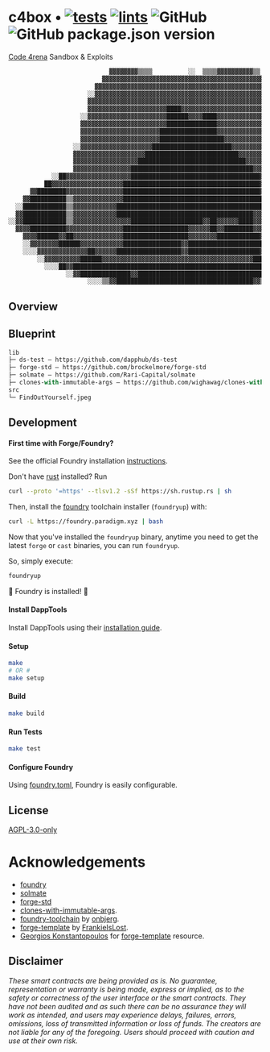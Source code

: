 # c4box  • [![tests](https://github.com/abigger87/c4box/actions/workflows/tests.yml/badge.svg)](https://github.com/abigger87/c4box/actions/workflows/tests.yml) [![lints](https://github.com/abigger87/c4box/actions/workflows/lints.yml/badge.svg)](https://github.com/abigger87/c4box/actions/workflows/lints.yml) ![GitHub](https://img.shields.io/github/license/abigger87/c4box) ![GitHub package.json version](https://img.shields.io/github/package-json/v/abigger87/c4box)

[Code 4rena](https://code4rena.com/) Sandbox & Exploits

```m
                            ▓▓▓▓▓▓▓▓▒▒▒▒          ░░  ▒▒▒▒▓▓▓▓▓▓▓▓▓▓▒▒                            
                          ▓▓▓▓▓▓▓▓▓▓▓▓▓▓▓▓▓▓▓▓▓▓▓▓▓▓▓▓▓▓▓▓▓▓▓▓▓▓▓▓▓▓▓▓▓▓                          
                        ▓▓▓▓▓▓▓▓▓▓▓▓▓▓▓▓▓▓▓▓▓▓▓▓▓▓▓▓▓▓▓▓▓▓▓▓▓▓▓▓▓▓▓▓▓▓▓▓▓▓                        
                      ░░▓▓▓▓▓▓▓▓▓▓▓▓▓▓▓▓▓▓▓▓▓▓▓▓▓▓▓▓▓▓▓▓▓▓▓▓▓▓▓▓▓▓▓▓▓▓▓▓▓▓░░                      
                      ▓▓▓▓▓▓▓▓▓▓▓▓▓▓▓▓▓▓▓▓▓▓▓▓▓▓▓▓▓▓▓▓▓▓▓▓▓▓▓▓▓▓▓▓▓▓▓▓▓▓▓▓▓▓                      
                      ▓▓▓▓▓▓▓▓▓▓▓▓▓▓▓▓▓▓▓▓▓▓████▓▓▓▓▓▓▓▓▓▓▓▓▓▓▓▓▓▓▓▓▓▓▓▓▓▓▓▓▒▒                    
                    ░░▓▓▓▓▓▓▓▓▓▓▓▓▓▓▓▓▓▓▓▓▓▓██████▓▓▓▓████▓▓▓▓▓▓▓▓▓▓▓▓▓▓▓▓▓▓▓▓                    
                    ▓▓▓▓▓▓▓▓▓▓▓▓▓▓▓▓▓▓▓▓▓▓▓▓██████████████▓▓▓▓▓▓▓▓▓▓▓▓▓▓▓▓▓▓▓▓                    
                    ▓▓▓▓▓▓▓▓▓▓▓▓▓▓▓▓▓▓▓▓▓▓████████████████▓▓▓▓▓▓▓▓▓▓▓▓▓▓▓▓▓▓▓▓                    
                    ▓▓▓▓▓▓▓▓▓▓▓▓▓▓▓▓▓▓▓▓▓▓██████████████████▓▓▓▓▓▓▓▓▓▓▓▓▓▓▓▓▓▓▒▒                  
                  ░░▓▓▓▓▓▓▓▓▓▓▓▓▓▓▓▓▓▓▓▓██████████████████████▓▓▓▓▓▓▓▓▓▓▓▓▓▓▓▓▓▓                  
                  ▓▓▓▓▓▓▓▓▓▓▓▓▓▓▓▓▓▓▓▓██████████████████████████▓▓▓▓▓▓▓▓▓▓▓▓▓▓▓▓                  
                  ▓▓▓▓▓▓▓▓▓▓▓▓▓▓▓▓▓▓██████████████████████████████▓▓▓▓▓▓▓▓▓▓▓▓▓▓                  
                  ▓▓▓▓▓▓▓▓▓▓▓▓▓▓▓▓██████████████████████████████████▓▓▓▓▓▓▓▓▓▓▓▓                  
            ░░██▓▓▓▓▓▓▓▓▓▓▓▓▓▓▓▓▓▓████████████████████████████████████▓▓▓▓▓▓▓▓▓▓▓▓██▒▒            
          ██▓▓▓▓▓▓▓▓▓▓▓▓▓▓▓▓▓▓▓▓██████████████████████████████████████▓▓▓▓▓▓▓▓▓▓▓▓██████▒▒        
      ▓▓████████▓▓▓▓▓▓▓▓▓▓▓▓▓▓▓▓██████████████████████████████████████▓▓▓▓▓▓▓▓▓▓▓▓▓▓████████▓▓    
    ▓▓██████████▒▒▓▓▓▓▓▓▓▓▓▓▓▓▓▓████████████████████████████████████████▓▓▓▓▓▓▓▓▓▓▓▓▓▓████████▓▓  
  ░░████████████▒▒▓▓▓▓▓▓▓▓▓▓▓▓██████████████████████████████████████████▓▓▓▓▓▓▓▓▓▓▓▓▒▒████████▓▓▒▒
  ▓▓████████████▒▒▓▓▓▓▓▓▓▓▓▓▓▓██████████████████████████████████████▓▓▓▓▓▓▓▓▓▓▓▓▓▓▓▓████████████▓▓
░░▓▓████████████▒▒▓▓▓▓▓▓▓▓▓▓▓▓▓▓▓▓████████████████████▓▓██▓▓▓▓▓▓████▓▓▓▓▓▓▓▓▓▓▓▓██▓▓████████████▓▓
  ▓▓▓▓██████████▓▓▓▓▓▓▓▓▓▓▓▓▓▓▓▓██████████████████▓▓▓▓▓▓██▓▓████████▓▓▓▓▓▓▓▓▓▓▓▓██▓▓██████████▓▓▓▓
    ▓▓▓▓██████▓▓██▓▓▓▓▓▓▓▓▓▓▓▓▓▓██████████████████▓▓▓▓▓▓▓▓████████████▓▓▓▓▓▓▓▓▓▓████████▓▓▓▓▓▓▓▓  
    ░░▓▓▓▓▓▓▓▓██████▓▓▓▓▓▓▓▓▓▓▓▓████████████████▓▓██████████████████████▓▓▓▓▓▓████▓▓▓▓▓▓▓▓▓▓▓▓░░  
    ░░░░▓▓▓▓▓▓▓▓▓▓▓▓▓▓██▓▓▓▓▓▓██████████████████▓▓████████████████████▓▓▓▓▓▓▓▓▓▓██▓▓▓▓▓▓▓▓▒▒░░    
        ░░▓▓▓▓▓▓▓▓▓▓██████▓▓▓▓▓▓▓▓▓▓▓▓▓▓▓▓▓▓▓▓▓▓▓▓▓▓▓▓▓▓▓▓▓▓▓▓▓▓▓▓▓▓████████████████▓▓▒▒░░        
          ░░░░██▓▓██████████████████████████████████████████████████████████████▓▓▓▓░░            
                ░░▓▓██████████████▓▓████████████████████████████████████▓▓▓▓██▓▓░░                
                      ░░░░▒▒▓▓██████████████████████████████████████▓▓▒▒░░                        
```

## Overview


## Blueprint

```ml
lib
├─ ds-test — https://github.com/dapphub/ds-test
├─ forge-std — https://github.com/brockelmore/forge-std
├─ solmate — https://github.com/Rari-Capital/solmate
├─ clones-with-immutable-args — https://github.com/wighawag/clones-with-immutable-args
src
└─ FindOutYourself.jpeg
```

## Development


#### First time with Forge/Foundry?

See the official Foundry installation [instructions](https://github.com/gakonst/foundry/blob/master/README.md#installation).

Don't have [rust](https://www.rust-lang.org/tools/install) installed?
Run
```bash
curl --proto '=https' --tlsv1.2 -sSf https://sh.rustup.rs | sh
```

Then, install the [foundry](https://github.com/gakonst/foundry) toolchain installer (`foundryup`) with:
```bash
curl -L https://foundry.paradigm.xyz | bash
```

Now that you've installed the `foundryup` binary,
anytime you need to get the latest `forge` or `cast` binaries,
you can run `foundryup`.

So, simply execute:
```bash
foundryup
```

🎉 Foundry is installed! 🎉

#### Install DappTools

Install DappTools using their [installation guide](https://github.com/dapphub/dapptools#installation).

#### Setup

```bash
make
# OR #
make setup
```

#### Build

```bash
make build
```

#### Run Tests

```bash
make test
```

#### Configure Foundry

Using [foundry.toml](./foundry.toml), Foundry is easily configurable.

## License

[AGPL-3.0-only](https://github.com/abigger87/c4box/blob/master/LICENSE)

# Acknowledgements

- [foundry](https://github.com/gakonst/foundry)
- [solmate](https://github.com/Rari-Capital/solmate)
- [forge-std](https://github.com/brockelmore/forge-std)
- [clones-with-immutable-args](https://github.com/wighawag/clones-with-immutable-args).
- [foundry-toolchain](https://github.com/onbjerg/foundry-toolchain) by [onbjerg](https://github.com/onbjerg).
- [forge-template](https://github.com/FrankieIsLost/forge-template) by [FrankieIsLost](https://github.com/FrankieIsLost).
- [Georgios Konstantopoulos](https://github.com/gakonst) for [forge-template](https://github.com/gakonst/forge-template) resource.

## Disclaimer

_These smart contracts are being provided as is. No guarantee, representation or warranty is being made, express or implied, as to the safety or correctness of the user interface or the smart contracts. They have not been audited and as such there can be no assurance they will work as intended, and users may experience delays, failures, errors, omissions, loss of transmitted information or loss of funds. The creators are not liable for any of the foregoing. Users should proceed with caution and use at their own risk._
